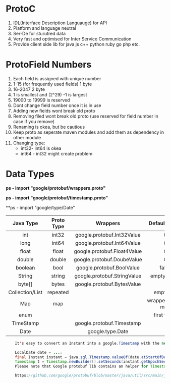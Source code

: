 # ProtoC

1. IDL(Interface Description Languauge) for API
1. Platform and language neutral
1. Ser-De for sturutred data
1. Very fast and optimised for Inter Service Communication
1. Provide client side lib for java js c++ python ruby go php etc.

# ProtoField Numbers 
1. Each field is assigned with unique number
1. 1-15 (for frequently used fields) 1 byte
1. 16-2047  2 byte
1. 1 is smallest and (2^29) -1 is largest
1. 19000 to 19999 is reserved
1. Dont change field number once it is in use
1. Adding new fields wont break old proto
1. Removing filed wont break old proto (use reserved for field number in case if you remove)
1. Renaming is okea, but be cautious
1. Keep proto as seperate maven modules and add them as dependency in other module
1. Changing type: 
      - int32- int64 is okea
      - int64 - int32 might create problem

# Data Types

 **ps - import "google/protobuf/wrappers.proto"**
 
 **ps - import "google/protobuf/timestamp.proto"**
 
 **ps - import "google/type/Date"
 
| Java Type   | Proto Type  | Wrappers        | Default Value|
|    :---:    |   :----:    |      :---:      |     :---:    |
|int            |int32       |google.protobuf.Int32Value |0 |
|long           |int64       |google.protobuf.Int64Value |0 |
|float          |float       |google.protobuf.Float4Value|0 | 
|double         |double      |google.protobuf.DoubeValue |0 |
|boolean        |bool        |google.protobuf.BoolValue  |false|
|String         |string      |google.protobuf.StringValue|empty string|
|byte[]         |bytes       |google.protobuf.BytesValue |  |
|Collection/List|repeated    || empty list|
|Map            |map         || wrapper/empty map|
|enum           |            || first value|
|TimeStamp      |            |google.protobuf.Timestamp  |  |
|Date           |            | google.type.Date          |  |



  ```java
      It's easy to convert an Instant into a google.Timestamp with the new Java8 time API

      LocalDate date = ...;
      final Instant instant = java.sql.Timestamp.valueOf(date.atStartOfDay()).toInstant();        
      Timestamp t = Timestamp.newBuilder().setSeconds(instant.getEpochSecond()).build();
      Please note that Google protobuf lib contains an helper for Timestamp:

      https://github.com/google/protobuf/blob/master/java/util/src/main/java/com/google/protobuf/util/Timestamps.java
  ```
